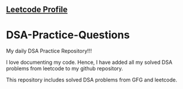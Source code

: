 <h2><a href="https://leetcode.com/sanketkadam143/"> Leetcode Profile</a> 

# DSA-Practice-Questions                                                                                                                                                              
                                                                                                                                                                                
My daily DSA Practice Repository!!!

I love documenting my code. Hence, I have added all my solved DSA problems from leetcode to my github repository.

This repository includes solved DSA problems from GFG and leetcode.
